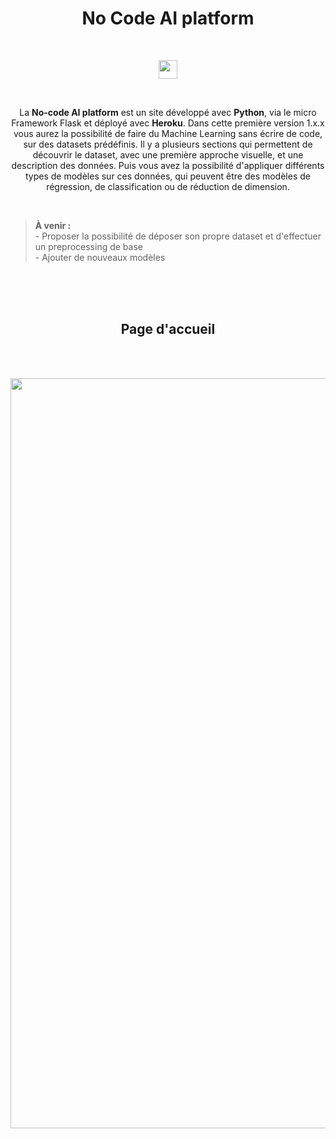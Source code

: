 <h1 align="center">No Code AI platform</h1>

<br/>

<p align="center">
	<a href="https://no-code-ai-platform.herokuapp.com"><img src="https://img.shields.io/badge/Heroku-430098?style=for-the-badge&logo=heroku&logoColor=white" height="30"/></a>
	<p/>
<br/>

<p align="center">
  La <b>No-code AI platform</b> est un site développé avec <b>Python</b>, via le micro Framework Flask et déployé avec <b>Heroku</b>. Dans cette première version 1.x.x vous aurez la possibilité de faire du Machine Learning sans écrire de code, sur des datasets prédéfinis. Il y a plusieurs sections qui permettent de découvrir le dataset, avec une première approche visuelle, et une description des données. Puis vous avez la possibilité d'appliquer différents types de modèles sur ces données, qui peuvent être des modèles de régression, de classification ou de réduction de dimension.
<p/>
<br>

>__À venir :__  <br/>- Proposer la possibilité de déposer son propre dataset et d'effectuer un preprocessing de base
<br/> - Ajouter de nouveaux modèles

<br>

<br>

<br>

<h2 align="center">Page d'accueil</h2>

<br><br>

<p align="center">
<img width="1200" alt="Accueil No code AI platform" src="https://user-images.githubusercontent.com/63207451/158428627-08b9ac36-1caf-421b-aaa2-e5ea4d34a1be.png">
  </p>
